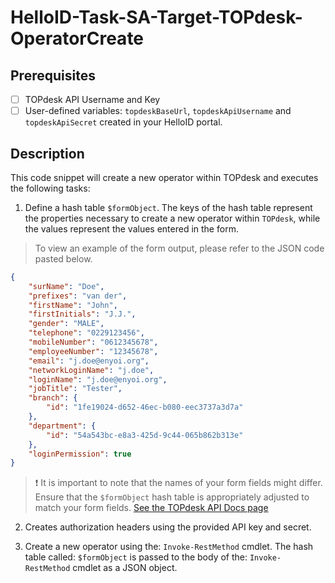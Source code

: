 # HelloID-Task-SA-Target-TOPdesk-OperatorCreate

## Prerequisites

- [ ] TOPdesk API Username and Key
- [ ] User-defined variables: `topdeskBaseUrl`, `topdeskApiUsername` and `topdeskApiSecret` created in your HelloID portal.

## Description

This code snippet will create a new operator within TOPdesk and executes the following tasks:

1. Define a hash table `$formObject`. The keys of the hash table represent the properties necessary to create a new operator within `TOPdesk`, while the values represent the values entered in the form.

> To view an example of the form output, please refer to the JSON code pasted below.

```json
{
    "surName": "Doe",
    "prefixes": "van der",
    "firstName": "John",
    "firstInitials": "J.J.",
    "gender": "MALE",
    "telephone": "0229123456",
    "mobileNumber": "0612345678",
    "employeeNumber": "12345678",
    "email": "j.doe@enyoi.org",
    "networkLoginName": "j.doe",
    "loginName": "j.doe@enyoi.org",
    "jobTitle": "Tester",
    "branch": {
        "id": "1fe19024-d652-46ec-b080-eec3737a3d7a"
    },
    "department": {
        "id": "54a543bc-e8a3-425d-9c44-065b862b313e"
    },
    "loginPermission": true
}
```

> :exclamation: It is important to note that the names of your form fields might differ. Ensure that the `$formObject` hash table is appropriately adjusted to match your form fields.
> [See the TOPdesk API Docs page](https://developers.topdesk.com/explorer/?page=supporting-files#/Operators/createOperator)

2. Creates authorization headers using the provided API key and secret.

3. Create a new operator using the: `Invoke-RestMethod` cmdlet. The hash table called: `$formObject` is passed to the body of the: `Invoke-RestMethod` cmdlet as a JSON object.
